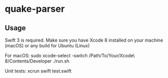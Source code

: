# quake-parser

## Usage

Swift 3 is required. Make sure you have Xcode 8 installed on your machine
(macOS) or any build for Ubuntu (Linux)

For macOS:
sudo xcode-select -switch /Path/To/Your/Xcode\ 8/Contents/Developer
./run.sh

Unit tests:
xcrun swift test.swift
